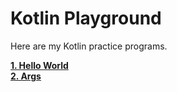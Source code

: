 # Kotlin Playground
Here are my Kotlin practice programs.

**[1. Hello World](src/1.%20Hello%20World.kt)**\
**[2. Args](src/2.%20Args.kt)**